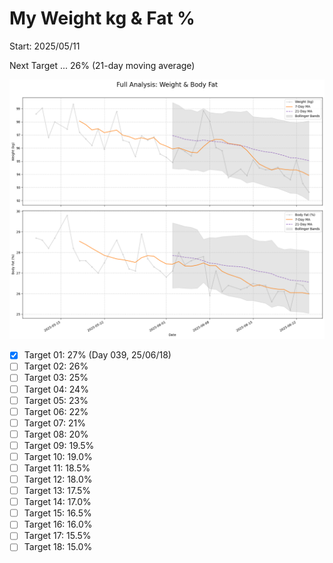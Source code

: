 # My Weight kg & Fat %

Start: 2025/05/11

Next Target ... 26% (21-day moving average)

![Weight Trend](weight_graph.png)

- [X] Target 01: 27%  (Day 039, 25/06/18)
- [ ] Target 02: 26%
- [ ] Target 03: 25%
- [ ] Target 04: 24%
- [ ] Target 05: 23%
- [ ] Target 06: 22%
- [ ] Target 07: 21%
- [ ] Target 08: 20%
- [ ] Target 09: 19.5%
- [ ] Target 10: 19.0%
- [ ] Target 11: 18.5%
- [ ] Target 12: 18.0%
- [ ] Target 13: 17.5%
- [ ] Target 14: 17.0%
- [ ] Target 15: 16.5%
- [ ] Target 16: 16.0%
- [ ] Target 17: 15.5%
- [ ] Target 18: 15.0%
